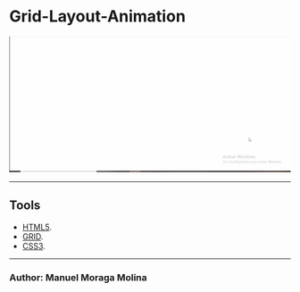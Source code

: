 ﻿# Grid-Layout-Animation

![Grid layout](animation.gif)


***

## Tools
* [HTML5](https://developer.mozilla.org/en-US/docs/Web/Guide/HTML/HTML5).
* [GRID](https://developer.mozilla.org/en-US/docs/Web/CSS/CSS_Grid_Layout).
* [CSS3](https://desarrolloweb.com/manuales/css3.html).
***

### Author: Manuel Moraga Molina
